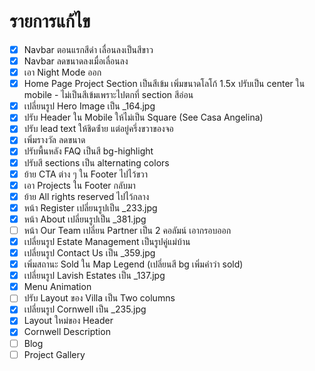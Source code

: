 # รายการแก้ไข
- [x] Navbar ตอนแรกสีดำ เลื่อนลงเป็นสีขาว
- [x] Navbar ลดขนาดลงเมื่อเลื่อนลง
- [x] เอา Night Mode ออก
- [x] Home Page Project Section เป็นสีเข้ม เพิ่มขนาดโลโก้ 1.5x ปรับเป็น center ใน mobile - ไม่เป็นสีเข้มเพราะไปตกที่ section สีอ่อน
- [x] เปลี่ยนรูป Hero Image เป็น _164.jpg
- [x] ปรับ Header ใน Mobile ให้ไม่เป็น Square (See Casa Angelina)
- [x] ปรับ lead text ให้ชิดซ่้าย แต่อยู่ครึ่งขวาของจอ
- [x] เพิ่มรางวัล ลดขนาด
- [x] ปรับพื้นหลัง FAQ เป็นสี bg-highlight
- [x] ปรับสี sections เป็น alternating colors
- [x] ย้าย CTA ต่าง ๆ ใน Footer ไปไว้ขวา
- [x] เอา Projects ใน Footer กลับมา
- [x] ย้าย All rights reserved ไปไว้กลาง
- [x] หน้า Register เปลี่ยนรูปเป็น _233.jpg
- [x] หน้า About เปลี่ยนรูปเป็น _381.jpg
- [ ] หน้า Our Team เปลี่ยน Partner เป็น 2 คอลัมน์ เอากรอบออก
- [x] เปลี่ยนรูป Estate Management เป็นรูปคู่แม่บ้าน
- [x] เปลี่ยนรูป Contact Us เป็น _359.jpg
- [x] เพิ่มสถานะ Sold ใน Map Legend (เปลี่ยนสี bg เพิ่มคำว่า sold)
- [x] เปลี่ยนรูป Lavish Estates เป็น _137.jpg
- [x] Menu Animation
- [ ] ปรับ Layout ของ Villa เป็น Two columns
- [x] เปลี่ยนรูป Cornwell เป็น _235.jpg
- [x] Layout ใหม่ของ Header
- [x] Cornwell Description
- [ ] Blog
- [ ] Project Gallery

